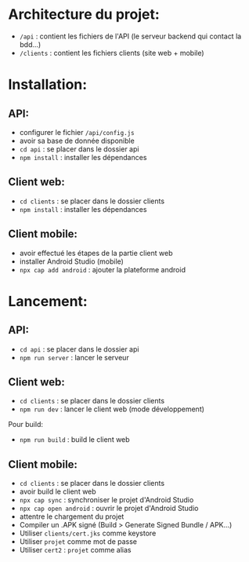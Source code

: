 # Architecture du projet:
- `/api` : contient les fichiers de l'API (le serveur backend qui contact la bdd...)
- `/clients` : contient les fichiers clients (site web + mobile)

# Installation:
## API:
- configurer le fichier `/api/config.js`
- avoir sa base de donnée disponible
- `cd api` : se placer dans le dossier api
- `npm install` : installer les dépendances

## Client web:
- `cd clients` : se placer dans le dossier clients
- `npm install` : installer les dépendances

## Client mobile:
- avoir effectué les étapes de la partie client web
- installer Android Studio (mobile)
- `npx cap add android` : ajouter la plateforme android

# Lancement:
## API:
- `cd api` : se placer dans le dossier api
- `npm run server` : lancer le serveur

## Client web:
- `cd clients` : se placer dans le dossier clients
- `npm run dev` : lancer le client web (mode développement)

Pour build:
- `npm run build` : build le client web

## Client mobile:
- `cd clients` : se placer dans le dossier clients
- avoir build le client web
- `npx cap sync` : synchroniser le projet d'Android Studio
- `npx cap open android` : ouvrir le projet d'Android Studio
- attentre le chargement du projet
- Compiler un .APK signé (Build > Generate Signed Bundle / APK...)
- Utiliser `clients/cert.jks` comme keystore
- Utiliser `projet` comme mot de passe
- Utiliser `cert2` : `projet` comme alias